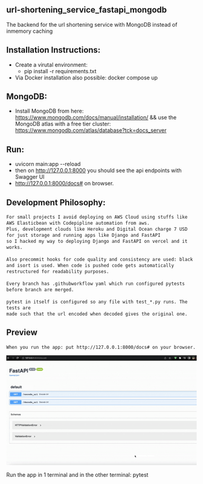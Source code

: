 ## url-shortening_service_fastapi_mongodb
The backend for the url shortening service with MongoDB instead of inmemory caching


## Installation Instructions:
   * Create a virutal environment:
     * pip install -r requirements.txt
   * Via Docker installation also possible:
     docker compose up  

## MongoDB:
   * Install MongoDB from here: https://www.mongodb.com/docs/manual/installation/ &&
     use the MongoDB atlas with a free tier cluster: https://www.mongodb.com/atlas/database?tck=docs_server

## Run:
   * uvicorn main:app --reload
   * then on  http://127.0.0.1:8000 you should see the api endpoints with Swagger UI
   * http://127.0.0.1:8000/docs# on browser.
     
## Development Philosophy:
    For small projects I avoid deploying on AWS Cloud using stuffs like AWS Elasticbean with Codepipline automation from aws.
    Plus, development clouds like Heroku and Digital Ocean charge 7 USD for just storage and running apps like Django and FastAPI
    so I hacked my way to deploying Django and FastAPI on vercel and it works.

    Also precommit hooks for code quality and consistency are used: black and isort is used. When code is pushed code gets automatically restructured for readability purposes.

    Every branch has .githubworkflow yaml which run configured pytests before branch are merged.

    pytest in itself is configured so any file with test_*.py runs. The tests are
    made such that the url encoded when decoded gives the original one.

    
## Preview
    When you run the app: put http://127.0.0.1:8000/docs# on your browser.
   ![](docs/gif_fastapi_swagger.gif) 

   Run the app in 1 terminal and in the other terminal:
   pytest 


